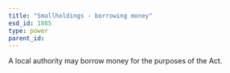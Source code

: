 ```yaml
---
title: "Smallholdings - borrowing money"
esd_id: 1885
type: power
parent_id:  
---
```


A local authority may borrow money for the purposes of the Act.

